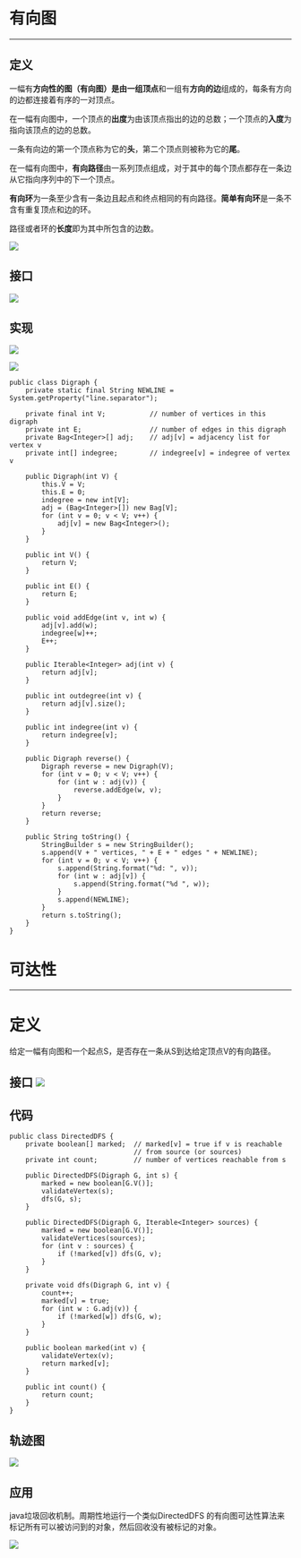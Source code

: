 # 有向图

---

## 定义

一幅有**方向性的图（有向图）**是由一组**顶点**和一组有**方向的边**组成的，每条有方向的边都连接着有序的一对顶点。

在一幅有向图中，一个顶点的**出度**为由该顶点指出的边的总数；一个顶点的**入度**为指向该顶点的边的总数。

一条有向边的第一个顶点称为它的**头**，第二个顶点则被称为它的**尾**。

在一幅有向图中，**有向路径**由一系列顶点组成，对于其中的每个顶点都存在一条边从它指向序列中的下一个顶点。

**有向环**为一条至少含有一条边且起点和终点相同的有向路径。**简单有向环**是一条不含有重复顶点和边的环。

路径或者环的**长度**即为其中所包含的边数。

![](/assets/graph/directedGraph_define1.png)

## 接口

![](/assets/graph/directedGraph_interface1.png)

## 实现

![](/assets/graph/directedGraph_trace1.png)

![](/assets/graph/directedGraph_trace2.png)

```
public class Digraph {
    private static final String NEWLINE = System.getProperty("line.separator");

    private final int V;           // number of vertices in this digraph
    private int E;                 // number of edges in this digraph
    private Bag<Integer>[] adj;    // adj[v] = adjacency list for vertex v
    private int[] indegree;        // indegree[v] = indegree of vertex v

    public Digraph(int V) {
        this.V = V;
        this.E = 0;
        indegree = new int[V];
        adj = (Bag<Integer>[]) new Bag[V];
        for (int v = 0; v < V; v++) {
            adj[v] = new Bag<Integer>();
        }
    }

    public int V() {
        return V;
    }

    public int E() {
        return E;
    }

    public void addEdge(int v, int w) {
        adj[v].add(w);
        indegree[w]++;
        E++;
    }

    public Iterable<Integer> adj(int v) {
        return adj[v];
    }

    public int outdegree(int v) {
        return adj[v].size();
    }

    public int indegree(int v) {
        return indegree[v];
    }

    public Digraph reverse() {
        Digraph reverse = new Digraph(V);
        for (int v = 0; v < V; v++) {
            for (int w : adj(v)) {
                reverse.addEdge(w, v);
            }
        }
        return reverse;
    }

    public String toString() {
        StringBuilder s = new StringBuilder();
        s.append(V + " vertices, " + E + " edges " + NEWLINE);
        for (int v = 0; v < V; v++) {
            s.append(String.format("%d: ", v));
            for (int w : adj[v]) {
                s.append(String.format("%d ", w));
            }
            s.append(NEWLINE);
        }
        return s.toString();
    }
}
```

# 可达性

---

# 定义

给定一幅有向图和一个起点S，是否存在一条从S到达给定顶点V的有向路径。

## 接口 ![](/assets/graph/directedGraph_interface2.png)

## 代码

```
public class DirectedDFS {
    private boolean[] marked;  // marked[v] = true if v is reachable
                               // from source (or sources)
    private int count;         // number of vertices reachable from s

    public DirectedDFS(Digraph G, int s) {
        marked = new boolean[G.V()];
        validateVertex(s);
        dfs(G, s);
    }

    public DirectedDFS(Digraph G, Iterable<Integer> sources) {
        marked = new boolean[G.V()];
        validateVertices(sources);
        for (int v : sources) {
            if (!marked[v]) dfs(G, v);
        }
    }

    private void dfs(Digraph G, int v) { 
        count++;
        marked[v] = true;
        for (int w : G.adj(v)) {
            if (!marked[w]) dfs(G, w);
        }
    }

    public boolean marked(int v) {
        validateVertex(v);
        return marked[v];
    }

    public int count() {
        return count;
    }
}
```

## 轨迹图

![](/assets/graph/directedGraph_trace3.png)

## 应用

java垃圾回收机制。周期性地运行一个类似DirectedDFS 的有向图可达性算法来标记所有可以被访问到的对象，然后回收没有被标记的对象。

![](/assets/graph/directedGraph_application.png)

